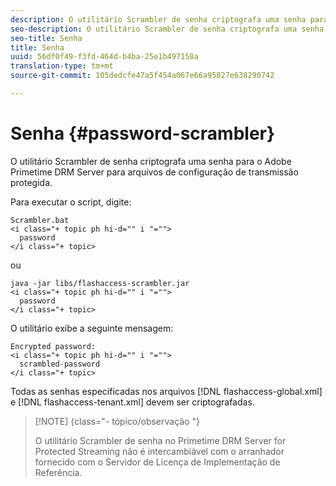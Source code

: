 ```yaml
---
description: O utilitário Scrambler de senha criptografa uma senha para o Adobe Primetime DRM Server para arquivos de configuração de transmissão protegida.
seo-description: O utilitário Scrambler de senha criptografa uma senha para o Adobe Primetime DRM Server para arquivos de configuração de transmissão protegida.
seo-title: Senha
title: Senha
uuid: 56df0f49-f3fd-464d-b4ba-25e1b497158a
translation-type: tm+mt
source-git-commit: 105dedcfe47a5f454a067e66a95827e638290742

---
```



# Senha {#password-scrambler}

O utilitário Scrambler de senha criptografa uma senha para o Adobe Primetime DRM Server para arquivos de configuração de transmissão protegida.

Para executar o script, digite:

```
Scrambler.bat  
<i class="+ topic ph hi-d="" i "="">
  password 
</i class="+ topic>
```

ou

```
java -jar libs/flashaccess-scrambler.jar  
<i class="+ topic ph hi-d="" i "="">
  password  
</i class="+ topic>
```

O utilitário exibe a seguinte mensagem:

```
Encrypted password:  
<i class="+ topic ph hi-d="" i "="">
  scrambled-password 
</i class="+ topic>
```

Todas as senhas especificadas nos arquivos [!DNL flashaccess-global.xml] e [!DNL flashaccess-tenant.xml] devem ser criptografadas.

>[!NOTE] {class=&quot;- tópico/observação &quot;}
>
>O utilitário Scrambler de senha no Primetime DRM Server for Protected Streaming não é intercambiável com o arranhador fornecido com o Servidor de Licença de Implementação de Referência.
